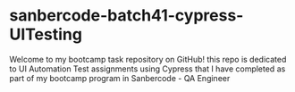 # sanbercode-batch41-cypress-UITesting
Welcome to my bootcamp task repository on GitHub! this repo is dedicated to UI Automation Test assignments using Cypress that I have completed as part of my bootcamp program in Sanbercode - QA Engineer
